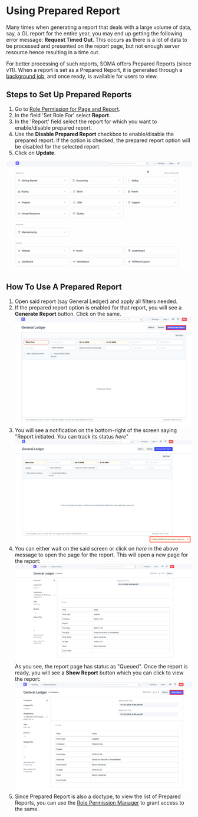 
# Using Prepared Report


Many times when generating a report that deals with a large volume of data, say, a GL report for the entire year, you may end up getting the following error message: **Request Timed Out**. This occurs as there is a lot of data to be processed and presented on the report page, but not enough server resource hence resulting in a time out.


For better processing of such reports, SOMA offers Prepared Reports (since v11). When a report is set as a Prepared Report, it is generated through a [background job](https://frappe.io/docs/v13/user/en/guides/app-development/running-background-jobs), and once ready, is available for users to view.


## Steps to Set Up Prepared Reports


1. Go to [Role Permission for Page and Report](/docs/en/setting-up/users-and-permissions/role-permission-for-page-and-report).
2. In the field 'Set Role For' select **Report**.
3. In the 'Report' field select the report for which you want to enable/disable prepared report.
4. Use the **Disable Prepared Report** checkbox to enable/disable the prepared report. If the option is checked, the prepared report option will be disabled for the selected report.
5. Click on **Update**.


![Setup Prepared Report](/files/set-prep-report.gif)


## How To Use A Prepared Report


1. Open said report (say General Ledger) and apply all filters needed.
2. If the prepared report option is enabled for that report, you will see a **Generate Report** button. Click on the same.
![Generate Prepared Report](/files/prepared-report-generate.png)
3. You will see a notification on the bottom-right of the screen saying "Report initiated. You can track its status *here*"
![Prepared Report Initiated](/files/prepared-report-bg.png)
4. You can either wait on the said screen or click on *here* in the above message to open the page for the report. This will open a new page for the report:
![Prepared Report Queued](/files/prepared-report-queued.png)
As you see, the report page has status as "Queued". Once the report is ready, you will see a **Show Report** button which you can click to view the report:
 ![Prepared Report Initiated](/files/prepared-report-page.png)
5. Since Prepared Report is also a doctype, to view the list of Prepared Reports, you can use the [Role Permission Manager](/docs/en/setting-up/users-and-permissions/role-based-permissions) to grant access to the same.


